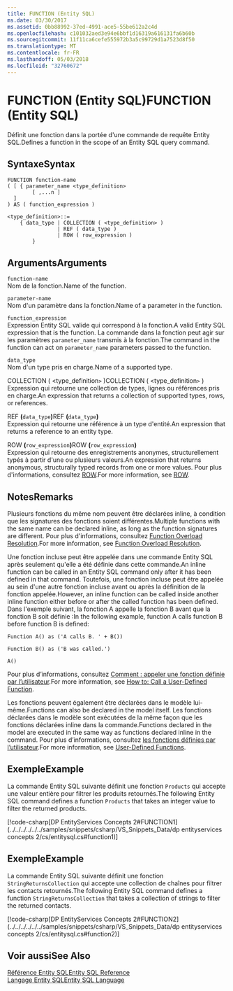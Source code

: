 ```yaml
---
title: FUNCTION (Entity SQL)
ms.date: 03/30/2017
ms.assetid: 0bb88992-37ed-4991-ace5-55be612a2c4d
ms.openlocfilehash: c101032aed3e94e6bbf1d16319a616131fa6b60b
ms.sourcegitcommit: 11f11ca6cefe555972b3a5c99729d1a7523d8f50
ms.translationtype: MT
ms.contentlocale: fr-FR
ms.lasthandoff: 05/03/2018
ms.locfileid: "32760672"
---
```

# <a name="function-entity-sql"></a><span data-ttu-id="86c7c-102">FUNCTION (Entity SQL)</span><span class="sxs-lookup"><span data-stu-id="86c7c-102">FUNCTION (Entity SQL)</span></span>
<span data-ttu-id="86c7c-103">Définit une fonction dans la portée d'une commande de requête Entity SQL.</span><span class="sxs-lookup"><span data-stu-id="86c7c-103">Defines a function in the scope of an Entity SQL query command.</span></span>  
  
## <a name="syntax"></a><span data-ttu-id="86c7c-104">Syntaxe</span><span class="sxs-lookup"><span data-stu-id="86c7c-104">Syntax</span></span>  
  
```  
FUNCTION function-name  
( [ { parameter_name <type_definition>   
        [ ,...n ]  
  ]  
) AS ( function_expression )   
  
<type_definition>::=  
    { data_type | COLLECTION ( <type_definition> )   
                | REF ( data_type )   
                | ROW ( row_expression )   
        }   
```  
  
## <a name="arguments"></a><span data-ttu-id="86c7c-105">Arguments</span><span class="sxs-lookup"><span data-stu-id="86c7c-105">Arguments</span></span>  
 `function-name`  
 <span data-ttu-id="86c7c-106">Nom de la fonction.</span><span class="sxs-lookup"><span data-stu-id="86c7c-106">Name of the function.</span></span>  
  
 `parameter-name`  
 <span data-ttu-id="86c7c-107">Nom d'un paramètre dans la fonction.</span><span class="sxs-lookup"><span data-stu-id="86c7c-107">Name of a parameter in the function.</span></span>  
  
 `function_expression`  
 <span data-ttu-id="86c7c-108">Expression Entity SQL valide qui correspond à la fonction.</span><span class="sxs-lookup"><span data-stu-id="86c7c-108">A valid Entity SQL expression that is the function.</span></span> <span data-ttu-id="86c7c-109">La commande dans la fonction peut agir sur les paramètres `parameter_name` transmis à la fonction.</span><span class="sxs-lookup"><span data-stu-id="86c7c-109">The command in the function can act on `parameter_name` parameters passed to the function.</span></span>  
  
 `data_type`  
 <span data-ttu-id="86c7c-110">Nom d'un type pris en charge.</span><span class="sxs-lookup"><span data-stu-id="86c7c-110">Name of a supported type.</span></span>  
  
 <span data-ttu-id="86c7c-111">COLLECTION ( <type_definition`>` )</span><span class="sxs-lookup"><span data-stu-id="86c7c-111">COLLECTION ( <type_definition`>` )</span></span>  
 <span data-ttu-id="86c7c-112">Expression qui retourne une collection de types, lignes ou références pris en charge.</span><span class="sxs-lookup"><span data-stu-id="86c7c-112">An expression that returns a collection of supported types, rows, or references.</span></span>  
  
 <span data-ttu-id="86c7c-113">REF **(**`data_type`**)**</span><span class="sxs-lookup"><span data-stu-id="86c7c-113">REF **(**`data_type`**)**</span></span>  
 <span data-ttu-id="86c7c-114">Expression qui retourne une référence à un type d'entité.</span><span class="sxs-lookup"><span data-stu-id="86c7c-114">An expression that returns a reference to an entity type.</span></span>  
  
 <span data-ttu-id="86c7c-115">ROW **(**`row_expression`**)**</span><span class="sxs-lookup"><span data-stu-id="86c7c-115">ROW **(**`row_expression`**)**</span></span>  
 <span data-ttu-id="86c7c-116">Expression qui retourne des enregistrements anonymes, structurellement typés à partir d'une ou plusieurs valeurs.</span><span class="sxs-lookup"><span data-stu-id="86c7c-116">An expression that returns anonymous, structurally typed records from one or more values.</span></span> <span data-ttu-id="86c7c-117">Pour plus d'informations, consultez [ROW](../../../../../../docs/framework/data/adonet/ef/language-reference/row-entity-sql.md).</span><span class="sxs-lookup"><span data-stu-id="86c7c-117">For more information, see [ROW](../../../../../../docs/framework/data/adonet/ef/language-reference/row-entity-sql.md).</span></span>  
  
## <a name="remarks"></a><span data-ttu-id="86c7c-118">Notes</span><span class="sxs-lookup"><span data-stu-id="86c7c-118">Remarks</span></span>  
 <span data-ttu-id="86c7c-119">Plusieurs fonctions du même nom peuvent être déclarées inline, à condition que les signatures des fonctions soient différentes.</span><span class="sxs-lookup"><span data-stu-id="86c7c-119">Multiple functions with the same name can be declared inline, as long as the function signatures are different.</span></span> <span data-ttu-id="86c7c-120">Pour plus d'informations, consultez [Function Overload Resolution](../../../../../../docs/framework/data/adonet/ef/language-reference/function-overload-resolution-entity-sql.md).</span><span class="sxs-lookup"><span data-stu-id="86c7c-120">For more information, see [Function Overload Resolution](../../../../../../docs/framework/data/adonet/ef/language-reference/function-overload-resolution-entity-sql.md).</span></span>  
  
 <span data-ttu-id="86c7c-121">Une fonction incluse peut être appelée dans une commande Entity SQL après seulement qu'elle a été définie dans cette commande.</span><span class="sxs-lookup"><span data-stu-id="86c7c-121">An inline function can be called in an Entity SQL command only after it has been defined in that command.</span></span> <span data-ttu-id="86c7c-122">Toutefois, une fonction incluse peut être appelée au sein d'une autre fonction incluse avant ou après la définition de la fonction appelée.</span><span class="sxs-lookup"><span data-stu-id="86c7c-122">However, an inline function can be called inside another inline function either before or after the called function has been defined.</span></span> <span data-ttu-id="86c7c-123">Dans l'exemple suivant, la fonction  A appelle la fonction B avant que la fonction  B soit définie :</span><span class="sxs-lookup"><span data-stu-id="86c7c-123">In the following example, function A calls function B before function B is defined:</span></span>  
  
 `Function A() as ('A calls B. ' + B())`  
  
 `Function B() as ('B was called.')`  
  
 `A()`  
  
 <span data-ttu-id="86c7c-124">Pour plus d’informations, consultez [Comment : appeler une fonction définie par l’utilisateur](http://msdn.microsoft.com/library/ad131b86-8b4e-4747-8605-d4fc64fb9d02).</span><span class="sxs-lookup"><span data-stu-id="86c7c-124">For more information, see [How to: Call a User-Defined Function](http://msdn.microsoft.com/library/ad131b86-8b4e-4747-8605-d4fc64fb9d02).</span></span>  
  
 <span data-ttu-id="86c7c-125">Les fonctions peuvent également être déclarées dans le modèle lui-même.</span><span class="sxs-lookup"><span data-stu-id="86c7c-125">Functions can also be declared in the model itself.</span></span> <span data-ttu-id="86c7c-126">Les fonctions déclarées dans le modèle sont exécutées de la même façon que les fonctions déclarées inline dans la commande.</span><span class="sxs-lookup"><span data-stu-id="86c7c-126">Functions declared in the model are executed in the same way as functions declared inline in the command.</span></span> <span data-ttu-id="86c7c-127">Pour plus d’informations, consultez [les fonctions définies par l’utilisateur](../../../../../../docs/framework/data/adonet/ef/language-reference/user-defined-functions-entity-sql.md).</span><span class="sxs-lookup"><span data-stu-id="86c7c-127">For more information, see [User-Defined Functions](../../../../../../docs/framework/data/adonet/ef/language-reference/user-defined-functions-entity-sql.md).</span></span>  
  
## <a name="example"></a><span data-ttu-id="86c7c-128">Exemple</span><span class="sxs-lookup"><span data-stu-id="86c7c-128">Example</span></span>  
 <span data-ttu-id="86c7c-129">La commande Entity SQL suivante définit une fonction `Products` qui accepte une valeur entière pour filtrer les produits retournés.</span><span class="sxs-lookup"><span data-stu-id="86c7c-129">The following Entity SQL command defines a function `Products` that takes an integer value to filter the returned products.</span></span>  
  
 [!code-csharp[DP EntityServices Concepts 2#FUNCTION1](../../../../../../samples/snippets/csharp/VS_Snippets_Data/dp entityservices concepts 2/cs/entitysql.cs#function1)]  
  
## <a name="example"></a><span data-ttu-id="86c7c-130">Exemple</span><span class="sxs-lookup"><span data-stu-id="86c7c-130">Example</span></span>  
 <span data-ttu-id="86c7c-131">La commande Entity SQL suivante définit une fonction `StringReturnsCollection` qui accepte une collection de chaînes pour filtrer les contacts retournés.</span><span class="sxs-lookup"><span data-stu-id="86c7c-131">The following Entity SQL command defines a function `StringReturnsCollection` that takes a collection of strings to filter the returned contacts.</span></span>  
  
 [!code-csharp[DP EntityServices Concepts 2#FUNCTION2](../../../../../../samples/snippets/csharp/VS_Snippets_Data/dp entityservices concepts 2/cs/entitysql.cs#function2)]  
  
## <a name="see-also"></a><span data-ttu-id="86c7c-132">Voir aussi</span><span class="sxs-lookup"><span data-stu-id="86c7c-132">See Also</span></span>  
 [<span data-ttu-id="86c7c-133">Référence Entity SQL</span><span class="sxs-lookup"><span data-stu-id="86c7c-133">Entity SQL Reference</span></span>](../../../../../../docs/framework/data/adonet/ef/language-reference/entity-sql-reference.md)  
 [<span data-ttu-id="86c7c-134">Langage Entity SQL</span><span class="sxs-lookup"><span data-stu-id="86c7c-134">Entity SQL Language</span></span>](../../../../../../docs/framework/data/adonet/ef/language-reference/entity-sql-language.md)
